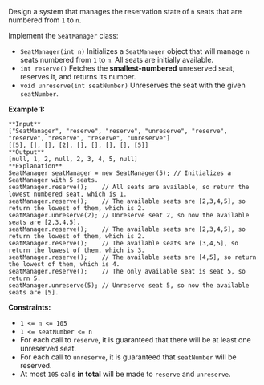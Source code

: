 Design a system that manages the reservation state of `n` seats that are
numbered from `1` to `n`.

Implement the `SeatManager` class:

  * `SeatManager(int n)` Initializes a `SeatManager` object that will manage `n` seats numbered from `1` to `n`. All seats are initially available.
  * `int reserve()` Fetches the **smallest-numbered** unreserved seat, reserves it, and returns its number.
  * `void unreserve(int seatNumber)` Unreserves the seat with the given `seatNumber`.



**Example 1:**

    
    
    **Input**
    ["SeatManager", "reserve", "reserve", "unreserve", "reserve", "reserve", "reserve", "reserve", "unreserve"]
    [[5], [], [], [2], [], [], [], [], [5]]
    **Output**
    [null, 1, 2, null, 2, 3, 4, 5, null]
    **Explanation**
    SeatManager seatManager = new SeatManager(5); // Initializes a SeatManager with 5 seats.
    seatManager.reserve();    // All seats are available, so return the lowest numbered seat, which is 1.
    seatManager.reserve();    // The available seats are [2,3,4,5], so return the lowest of them, which is 2.
    seatManager.unreserve(2); // Unreserve seat 2, so now the available seats are [2,3,4,5].
    seatManager.reserve();    // The available seats are [2,3,4,5], so return the lowest of them, which is 2.
    seatManager.reserve();    // The available seats are [3,4,5], so return the lowest of them, which is 3.
    seatManager.reserve();    // The available seats are [4,5], so return the lowest of them, which is 4.
    seatManager.reserve();    // The only available seat is seat 5, so return 5.
    seatManager.unreserve(5); // Unreserve seat 5, so now the available seats are [5].
    



**Constraints:**

  * `1 <= n <= 105`
  * `1 <= seatNumber <= n`
  * For each call to `reserve`, it is guaranteed that there will be at least one unreserved seat.
  * For each call to `unreserve`, it is guaranteed that `seatNumber` will be reserved.
  * At most `105` calls **in total** will be made to `reserve` and `unreserve`.

